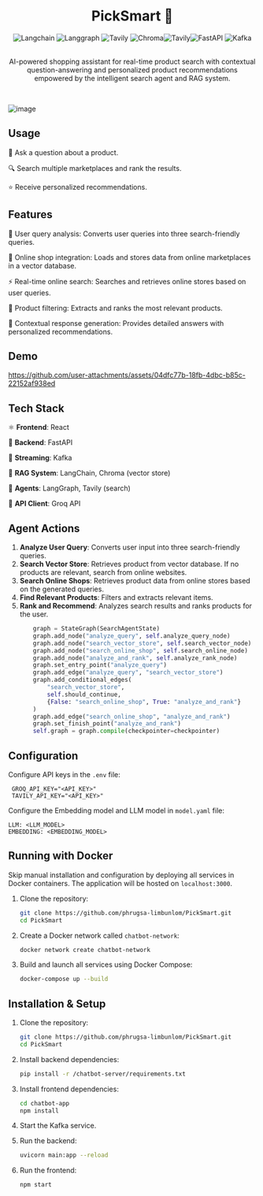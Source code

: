 <h1 align="center"> PickSmart 🛒 </h1>
<div align="center">
<img alt="Langchain" src="https://img.shields.io/badge/-Langchain-013243?style=flat&logo=langchain&logoColor=white"> <img alt="Langgraph" src="https://img.shields.io/badge/-Langgraph-013243?style=flat&logo=Langgraph&logoColor=white"> <img alt="Tavily" src="https://img.shields.io/badge/-Tavily-231F20?style=flat&logo=Tavily&logoColor=white"> <img alt="Chroma" src="https://img.shields.io/badge/-Chroma-231F20?style=flat&logo=chroma&logoColor=white"><img alt="Tavily" src="https://img.shields.io/badge/-Groq-231F20?style=flat&logo=Groq&logoColor=white"><img alt="FastAPI" src="https://img.shields.io/badge/-Fastapi-009688?style=flat&logo=Fastapi&logoColor=white"> <img alt="Kafka" src="https://img.shields.io/badge/-Kafka-231F20?style=flat&logo=kafka&logoColor=white">
</div>
<br>
<p align="center">
AI-powered shopping assistant for real-time product search with contextual question-answering and personalized product recommendations empowered by the intelligent search agent and RAG system.
</p>
<br>

![image](https://github.com/user-attachments/assets/01c8e4f4-d6ab-4b3d-b63f-1e692f0cc24c)

## Usage
💬 Ask a question about a product.

🔍 Search multiple marketplaces and rank the results.

⭐ Receive personalized recommendations.

## Features
🧠 User query analysis: Converts user queries into three search-friendly queries.

🛒 Online shop integration: Loads and stores data from online marketplaces in a vector database.

⚡ Real-time online search: Searches and retrieves online stores based on user queries.

🎯 Product filtering: Extracts and ranks the most relevant products.

💬 Contextual response generation: Provides detailed answers with personalized recommendations.

## Demo

https://github.com/user-attachments/assets/04dfc77b-18fb-4dbc-b85c-22152af938ed

## Tech Stack
⚛️ **Frontend**: React

🚀 **Backend**: FastAPI

🔄 **Streaming**: Kafka

🧠 **RAG System**: LangChain, Chroma (vector store)

🤖 **Agents**: LangGraph, Tavily (search)

📡 **API Client**: Groq API

## Agent Actions
1. **Analyze User Query**: Converts user input into three search-friendly queries.  
2. **Search Vector Store**: Retrieves product from vector database. If no products are relevant, search from online websites.
3. **Search Online Shops**: Retrieves product data from online stores based on the generated queries.  
4. **Find Relevant Products**: Filters and extracts relevant items.  
5. **Rank and Recommend**: Analyzes search results and ranks products for the user.

 ```python
        graph = StateGraph(SearchAgentState)
        graph.add_node("analyze_query", self.analyze_query_node)
        graph.add_node("search_vector_store", self.search_vector_node)
        graph.add_node("search_online_shop", self.search_online_node)
        graph.add_node("analyze_and_rank", self.analyze_rank_node)
        graph.set_entry_point("analyze_query")
        graph.add_edge("analyze_query", "search_vector_store")
        graph.add_conditional_edges(
            "search_vector_store",
            self.should_continue,
            {False: "search_online_shop", True: "analyze_and_rank"}
        )
        graph.add_edge("search_online_shop", "analyze_and_rank")
        graph.set_finish_point("analyze_and_rank")
        self.graph = graph.compile(checkpointer=checkpointer)
 ```

## Configuration

Configure API keys in the `.env` file:
   ```env
    GROQ_API_KEY="<API_KEY>"
    TAVILY_API_KEY="<API_KEY>"
   ```
Configure the Embedding model and LLM model in `model.yaml` file:
   ```env
   LLM: <LLM_MODEL>
   EMBEDDING: <EMBEDDING_MODEL>
   ```

## Running with Docker

Skip manual installation and configuration by deploying all services in Docker containers. The application will be hosted on `localhost:3000`.

1. Clone the repository:
   ```bash
   git clone https://github.com/phrugsa-limbunlom/PickSmart.git
   cd PickSmart
   ```
2. Create a Docker network called  `chatbot-network`:
   ```bash
   docker network create chatbot-network
   ```
3. Build and launch all services using Docker Compose:

   ```bash
   docker-compose up --build
   ```
   
## Installation & Setup
1. Clone the repository:
   ```bash
   git clone https://github.com/phrugsa-limbunlom/PickSmart.git
   cd PickSmart
   ```

2. Install backend dependencies:
   ```bash
   pip install -r /chatbot-server/requirements.txt
   ```

3. Install frontend dependencies:
   ```bash
   cd chatbot-app
   npm install
   ```

4. Start the Kafka service.


5. Run the backend:
   ```bash
   uvicorn main:app --reload
   ```

6. Run the frontend:
   ```bash
   npm start
   ```
